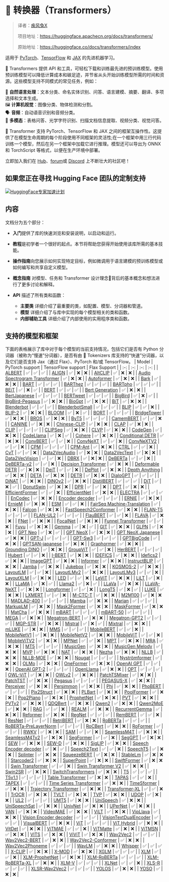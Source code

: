 # [](#-transformers)🤗 转换器（Transformers）

> 译者：[疾风兔X](https://github.com/jifnegtu)
>
> 项目地址：<https://huggingface.apachecn.org/docs/transformers/>
>
> 原始地址：<https://huggingface.co/docs/transformers/index>



适用于 [PyTorch](https://pytorch.org/)、[TensorFlow](https://www.tensorflow.org/) 和 [JAX](https://jax.readthedocs.io/en/latest/) 的先进机器学习。

🤗 Transformers 提供 API 和工具，可轻松下载和训练最先进的预训练模型。使用预训练模型可以降低计算成本和碳足迹，并节省从头开始训练模型所需的时间和资源。这些模型支持不同模式的常见任务，例如：

📝 **自然语言处理**：文本分类、命名实体识别、问答、语言建模、摘要、翻译、多项选择和文本生成。  
🖼️ **计算机视觉**：图像分类、物体检测和分割。  
🗣️ **音频**：自动语音识别和音频分类。  
🐙 **多模态**：表格问答、光学字符识别、扫描文档信息提取、视频分类、视觉问答。

🤗 Transformer 支持 PyTorch、TensorFlow 和 JAX 之间的框架互操作性。这提供了在模型生命周期的每个阶段使用不同框架的灵活性;在一个框架中用三行代码训练一个模型，然后在另一个框架中加载它进行推理。模型还可以导出为 ONNX 和 TorchScript 等格式，以便在生产环境中部署。

立即加入我们在 [Hub](https://huggingface.co/models)、[forum](https://discuss.huggingface.co/)或 [Discord](https://discord.com/invite/JfAtkvEtRb) 上不断壮大的社区吧！

## [](#if-you-are-looking-for-custom-support-from-the-hugging-face-team)如果您正在寻找 Hugging Face 团队的定制支持

[![HuggingFace专家加速计划](https://cdn-media.huggingface.co/marketing/transformers/new-support-improved.png)](https://huggingface.co/support)

## [](#contents)内容

文档分为五个部分：

+   **入门**提供了库的快速浏览和安装说明，以启动和运行。
    
+   **教程**是初学者一个很好的起点。本节将帮助您获得开始使用该库所需的基本技能。
    
+   **操作指南**向您展示如何实现特定目标，例如微调用于语言建模的预训练模型或如何编写和共享自定义模型。
    
+   **概念指南** 对模型、任务和 Transformer 设计理念🤗背后的基本概念和想法进行了更多讨论和解释。
    
+   **API** 描述了所有类和函数：
    
    +   **主要类** 详细介绍了最重要的类，如配置、模型、分词器和管道。
    +   **模型** 详细介绍了与库中实现的每个模型相关的类和函数。
    +   **内部辅助工具** 详细介绍了内部使用的实用程序类和函数。

## [](#supported-models-and-frameworks)支持的模型和框架

下面的表格展示了库中对于每个模型的当前支持情况，包括它们是否有 Python 分词器（被称为“慢速”分词器），是否有由 🤗 Tokenizers 库支持的“快速”分词器，以及它们是否支持 Jax（通过 Flax）、PyTorch 和/或 TensorFlow。
| Model | PyTorch support | TensorFlow support | Flax Support |
| :-: | :-: | :-: | :-: |
| [ALBERT](model_doc/albert) | ✅ | ✅ | ✅ |
| [ALIGN](model_doc/align) | ✅ | ❌ | ❌ |
| [AltCLIP](model_doc/altclip) | ✅ | ❌ | ❌ |
| [Audio Spectrogram Transformer](model_doc/audio-spectrogram-transformer) | ✅ | ❌ | ❌ |
| [Autoformer](model_doc/autoformer) | ✅ | ❌ | ❌ |
| [Bark](model_doc/bark) | ✅ | ❌ | ❌ |
| [BART](model_doc/bart) | ✅ | ✅ | ✅ |
| [BARThez](model_doc/barthez) | ✅ | ✅ | ✅ |
| [BARTpho](model_doc/bartpho) | ✅ | ✅ | ✅ |
| [BEiT](model_doc/beit) | ✅ | ❌ | ✅ |
| [BERT](model_doc/bert) | ✅ | ✅ | ✅ |
| [Bert Generation](model_doc/bert-generation) | ✅ | ❌ | ❌ |
| [BertJapanese](model_doc/bert-japanese) | ✅ | ✅ | ✅ |
| [BERTweet](model_doc/bertweet) | ✅ | ✅ | ✅ |
| [BigBird](model_doc/big_bird) | ✅ | ❌ | ✅ |
| [BigBird-Pegasus](model_doc/bigbird_pegasus) | ✅ | ❌ | ❌ |
| [BioGpt](model_doc/biogpt) | ✅ | ❌ | ❌ |
| [BiT](model_doc/bit) | ✅ | ❌ | ❌ |
| [Blenderbot](model_doc/blenderbot) | ✅ | ✅ | ✅ |
| [BlenderbotSmall](model_doc/blenderbot-small) | ✅ | ✅ | ✅ |
| [BLIP](model_doc/blip) | ✅ | ✅ | ❌ |
| [BLIP-2](model_doc/blip-2) | ✅ | ❌ | ❌ |
| [BLOOM](model_doc/bloom) | ✅ | ❌ | ✅ |
| [BORT](model_doc/bort) | ✅ | ✅ | ✅ |
| [BridgeTower](model_doc/bridgetower) | ✅ | ❌ | ❌ |
| [BROS](model_doc/bros) | ✅ | ❌ | ❌ |
| [ByT5](model_doc/byt5) | ✅ | ✅ | ✅ |
| [CamemBERT](model_doc/camembert) | ✅ | ✅ | ❌ |
| [CANINE](model_doc/canine) | ✅ | ❌ | ❌ |
| [Chinese-CLIP](model_doc/chinese_clip) | ✅ | ❌ | ❌ |
| [CLAP](model_doc/clap) | ✅ | ❌ | ❌ |
| [CLIP](model_doc/clip) | ✅ | ✅ | ✅ |
| [CLIPSeg](model_doc/clipseg) | ✅ | ❌ | ❌ |
| [CLVP](model_doc/clvp) | ✅ | ❌ | ❌ |
| [CodeGen](model_doc/codegen) | ✅ | ❌ | ❌ |
| [CodeLlama](model_doc/code_llama) | ✅ | ❌ | ✅ |
| [Cohere](model_doc/cohere) | ✅ | ❌ | ❌ |
| [Conditional DETR](model_doc/conditional_detr) | ✅ | ❌ | ❌ |
| [ConvBERT](model_doc/convbert) | ✅ | ✅ | ❌ |
| [ConvNeXT](model_doc/convnext) | ✅ | ✅ | ❌ |
| [ConvNeXTV2](model_doc/convnextv2) | ✅ | ✅ | ❌ |
| [CPM](model_doc/cpm) | ✅ | ✅ | ✅ |
| [CPM-Ant](model_doc/cpmant) | ✅ | ❌ | ❌ |
| [CTRL](model_doc/ctrl) | ✅ | ✅ | ❌ |
| [CvT](model_doc/cvt) | ✅ | ✅ | ❌ |
| [Data2VecAudio](model_doc/data2vec) | ✅ | ❌ | ❌ |
| [Data2VecText](model_doc/data2vec) | ✅ | ❌ | ❌ |
| [Data2VecVision](model_doc/data2vec) | ✅ | ✅ | ❌ |
| [DBRX](model_doc/dbrx) | ✅ | ❌ | ❌ |
| [DeBERTa](model_doc/deberta) | ✅ | ✅ | ❌ |
| [DeBERTa-v2](model_doc/deberta-v2) | ✅ | ✅ | ❌ |
| [Decision Transformer](model_doc/decision_transformer) | ✅ | ❌ | ❌ |
| [Deformable DETR](model_doc/deformable_detr) | ✅ | ❌ | ❌ |
| [DeiT](model_doc/deit) | ✅ | ✅ | ❌ |
| [DePlot](model_doc/deplot) | ✅ | ❌ | ❌ |
| [Depth Anything](model_doc/depth_anything) | ✅ | ❌ | ❌ |
| [DETA](model_doc/deta) | ✅ | ❌ | ❌ |
| [DETR](model_doc/detr) | ✅ | ❌ | ❌ |
| [DialoGPT](model_doc/dialogpt) | ✅ | ✅ | ✅ |
| [DiNAT](model_doc/dinat) | ✅ | ❌ | ❌ |
| [DINOv2](model_doc/dinov2) | ✅ | ❌ | ❌ |
| [DistilBERT](model_doc/distilbert) | ✅ | ✅ | ✅ |
| [DiT](model_doc/dit) | ✅ | ❌ | ✅ |
| [DonutSwin](model_doc/donut) | ✅ | ❌ | ❌ |
| [DPR](model_doc/dpr) | ✅ | ✅ | ❌ |
| [DPT](model_doc/dpt) | ✅ | ❌ | ❌ |
| [EfficientFormer](model_doc/efficientformer) | ✅ | ✅ | ❌ |
| [EfficientNet](model_doc/efficientnet) | ✅ | ❌ | ❌ |
| [ELECTRA](model_doc/electra) | ✅ | ✅ | ✅ |
| [EnCodec](model_doc/encodec) | ✅ | ❌ | ❌ |
| [Encoder decoder](model_doc/encoder-decoder) | ✅ | ✅ | ✅ |
| [ERNIE](model_doc/ernie) | ✅ | ❌ | ❌ |
| [ErnieM](model_doc/ernie_m) | ✅ | ❌ | ❌ |
| [ESM](model_doc/esm) | ✅ | ✅ | ❌ |
| [FairSeq Machine-Translation](model_doc/fsmt) | ✅ | ❌ | ❌ |
| [Falcon](model_doc/falcon) | ✅ | ❌ | ❌ |
| [FastSpeech2Conformer](model_doc/fastspeech2_conformer) | ✅ | ❌ | ❌ |
| [FLAN-T5](model_doc/flan-t5) | ✅ | ✅ | ✅ |
| [FLAN-UL2](model_doc/flan-ul2) | ✅ | ✅ | ✅ |
| [FlauBERT](model_doc/flaubert) | ✅ | ✅ | ❌ |
| [FLAVA](model_doc/flava) | ✅ | ❌ | ❌ |
| [FNet](model_doc/fnet) | ✅ | ❌ | ❌ |
| [FocalNet](model_doc/focalnet) | ✅ | ❌ | ❌ |
| [Funnel Transformer](model_doc/funnel) | ✅ | ✅ | ❌ |
| [Fuyu](model_doc/fuyu) | ✅ | ❌ | ❌ |
| [Gemma](model_doc/gemma) | ✅ | ❌ | ✅ |
| [GIT](model_doc/git) | ✅ | ❌ | ❌ |
| [GLPN](model_doc/glpn) | ✅ | ❌ | ❌ |
| [GPT Neo](model_doc/gpt_neo) | ✅ | ❌ | ✅ |
| [GPT NeoX](model_doc/gpt_neox) | ✅ | ❌ | ❌ |
| [GPT NeoX Japanese](model_doc/gpt_neox_japanese) | ✅ | ❌ | ❌ |
| [GPT-J](model_doc/gptj) | ✅ | ✅ | ✅ |
| [GPT-Sw3](model_doc/gpt-sw3) | ✅ | ✅ | ✅ |
| [GPTBigCode](model_doc/gpt_bigcode) | ✅ | ❌ | ❌ |
| [GPTSAN-japanese](model_doc/gptsan-japanese) | ✅ | ❌ | ❌ |
| [Graphormer](model_doc/graphormer) | ✅ | ❌ | ❌ |
| [Grounding DINO](model_doc/grounding-dino) | ✅ | ❌ | ❌ |
| [GroupViT](model_doc/groupvit) | ✅ | ✅ | ❌ |
| [HerBERT](model_doc/herbert) | ✅ | ✅ | ✅ |
| [Hubert](model_doc/hubert) | ✅ | ✅ | ❌ |
| [I-BERT](model_doc/ibert) | ✅ | ❌ | ❌ |
| [IDEFICS](model_doc/idefics) | ✅ | ❌ | ❌ |
| [Idefics2](model_doc/idefics2) | ✅ | ❌ | ❌ |
| [ImageGPT](model_doc/imagegpt) | ✅ | ❌ | ❌ |
| [Informer](model_doc/informer) | ✅ | ❌ | ❌ |
| [InstructBLIP](model_doc/instructblip) | ✅ | ❌ | ❌ |
| [Jamba](model_doc/jamba) | ✅ | ❌ | ❌ |
| [Jukebox](model_doc/jukebox) | ✅ | ❌ | ❌ |
| [KOSMOS-2](model_doc/kosmos-2) | ✅ | ❌ | ❌ |
| [LayoutLM](model_doc/layoutlm) | ✅ | ✅ | ❌ |
| [LayoutLMv2](model_doc/layoutlmv2) | ✅ | ❌ | ❌ |
| [LayoutLMv3](model_doc/layoutlmv3) | ✅ | ✅ | ❌ |
| [LayoutXLM](model_doc/layoutxlm) | ✅ | ❌ | ❌ |
| [LED](model_doc/led) | ✅ | ✅ | ❌ |
| [LeViT](model_doc/levit) | ✅ | ❌ | ❌ |
| [LiLT](model_doc/lilt) | ✅ | ❌ | ❌ |
| [LLaMA](model_doc/llama) | ✅ | ❌ | ✅ |
| [Llama2](model_doc/llama2) | ✅ | ❌ | ✅ |
| [LLaVa](model_doc/llava) | ✅ | ❌ | ❌ |
| [LLaVA-NeXT](model_doc/llava_next) | ✅ | ❌ | ❌ |
| [Longformer](model_doc/longformer) | ✅ | ✅ | ❌ |
| [LongT5](model_doc/longt5) | ✅ | ❌ | ✅ |
| [LUKE](model_doc/luke) | ✅ | ❌ | ❌ |
| [LXMERT](model_doc/lxmert) | ✅ | ✅ | ❌ |
| [M-CTC-T](model_doc/mctct) | ✅ | ❌ | ❌ |
| [M2M100](model_doc/m2m_100) | ✅ | ❌ | ❌ |
| [MADLAD-400](model_doc/madlad-400) | ✅ | ✅ | ✅ |
| [Mamba](model_doc/mamba) | ✅ | ❌ | ❌ |
| [Marian](model_doc/marian) | ✅ | ✅ | ✅ |
| [MarkupLM](model_doc/markuplm) | ✅ | ❌ | ❌ |
| [Mask2Former](model_doc/mask2former) | ✅ | ❌ | ❌ |
| [MaskFormer](model_doc/maskformer) | ✅ | ❌ | ❌ |
| [MatCha](model_doc/matcha) | ✅ | ❌ | ❌ |
| [mBART](model_doc/mbart) | ✅ | ✅ | ✅ |
| [mBART-50](model_doc/mbart50) | ✅ | ✅ | ✅ |
| [MEGA](model_doc/mega) | ✅ | ❌ | ❌ |
| [Megatron-BERT](model_doc/megatron-bert) | ✅ | ❌ | ❌ |
| [Megatron-GPT2](model_doc/megatron_gpt2) | ✅ | ✅ | ✅ |
| [MGP-STR](model_doc/mgp-str) | ✅ | ❌ | ❌ |
| [Mistral](model_doc/mistral) | ✅ | ❌ | ✅ |
| [Mixtral](model_doc/mixtral) | ✅ | ❌ | ❌ |
| [mLUKE](model_doc/mluke) | ✅ | ❌ | ❌ |
| [MMS](model_doc/mms) | ✅ | ✅ | ✅ |
| [MobileBERT](model_doc/mobilebert) | ✅ | ✅ | ❌ |
| [MobileNetV1](model_doc/mobilenet_v1) | ✅ | ❌ | ❌ |
| [MobileNetV2](model_doc/mobilenet_v2) | ✅ | ❌ | ❌ |
| [MobileViT](model_doc/mobilevit) | ✅ | ✅ | ❌ |
| [MobileViTV2](model_doc/mobilevitv2) | ✅ | ❌ | ❌ |
| [MPNet](model_doc/mpnet) | ✅ | ✅ | ❌ |
| [MPT](model_doc/mpt) | ✅ | ❌ | ❌ |
| [MRA](model_doc/mra) | ✅ | ❌ | ❌ |
| [MT5](model_doc/mt5) | ✅ | ✅ | ✅ |
| [MusicGen](model_doc/musicgen) | ✅ | ❌ | ❌ |
| [MusicGen Melody](model_doc/musicgen_melody) | ✅ | ❌ | ❌ |
| [MVP](model_doc/mvp) | ✅ | ❌ | ❌ |
| [NAT](model_doc/nat) | ✅ | ❌ | ❌ |
| [Nezha](model_doc/nezha) | ✅ | ❌ | ❌ |
| [NLLB](model_doc/nllb) | ✅ | ❌ | ❌ |
| [NLLB-MOE](model_doc/nllb-moe) | ✅ | ❌ | ❌ |
| [Nougat](model_doc/nougat) | ✅ | ✅ | ✅ |
| [Nyströmformer](model_doc/nystromformer) | ✅ | ❌ | ❌ |
| [OLMo](model_doc/olmo) | ✅ | ❌ | ❌ |
| [OneFormer](model_doc/oneformer) | ✅ | ❌ | ❌ |
| [OpenAI GPT](model_doc/openai-gpt) | ✅ | ✅ | ❌ |
| [OpenAI GPT-2](model_doc/gpt2) | ✅ | ✅ | ✅ |
| [OpenLlama](model_doc/open-llama) | ✅ | ❌ | ❌ |
| [OPT](model_doc/opt) | ✅ | ✅ | ✅ |
| [OWL-ViT](model_doc/owlvit) | ✅ | ❌ | ❌ |
| [OWLv2](model_doc/owlv2) | ✅ | ❌ | ❌ |
| [PatchTSMixer](model_doc/patchtsmixer) | ✅ | ❌ | ❌ |
| [PatchTST](model_doc/patchtst) | ✅ | ❌ | ❌ |
| [Pegasus](model_doc/pegasus) | ✅ | ✅ | ✅ |
| [PEGASUS-X](model_doc/pegasus_x) | ✅ | ❌ | ❌ |
| [Perceiver](model_doc/perceiver) | ✅ | ❌ | ❌ |
| [Persimmon](model_doc/persimmon) | ✅ | ❌ | ❌ |
| [Phi](model_doc/phi) | ✅ | ❌ | ❌ |
| [PhoBERT](model_doc/phobert) | ✅ | ✅ | ✅ |
| [Pix2Struct](model_doc/pix2struct) | ✅ | ❌ | ❌ |
| [PLBart](model_doc/plbart) | ✅ | ❌ | ❌ |
| [PoolFormer](model_doc/poolformer) | ✅ | ❌ | ❌ |
| [Pop2Piano](model_doc/pop2piano) | ✅ | ❌ | ❌ |
| [ProphetNet](model_doc/prophetnet) | ✅ | ❌ | ❌ |
| [PVT](model_doc/pvt) | ✅ | ❌ | ❌ |
| [PVTv2](model_doc/pvt_v2) | ✅ | ❌ | ❌ |
| [QDQBert](model_doc/qdqbert) | ✅ | ❌ | ❌ |
| [Qwen2](model_doc/qwen2) | ✅ | ❌ | ❌ |
| [Qwen2MoE](model_doc/qwen2_moe) | ✅ | ❌ | ❌ |
| [RAG](model_doc/rag) | ✅ | ✅ | ❌ |
| [REALM](model_doc/realm) | ✅ | ❌ | ❌ |
| [RecurrentGemma](model_doc/recurrent_gemma) | ✅ | ❌ | ❌ |
| [Reformer](model_doc/reformer) | ✅ | ❌ | ❌ |
| [RegNet](model_doc/regnet) | ✅ | ✅ | ✅ |
| [RemBERT](model_doc/rembert) | ✅ | ✅ | ❌ |
| [ResNet](model_doc/resnet) | ✅ | ✅ | ✅ |
| [RetriBERT](model_doc/retribert) | ✅ | ❌ | ❌ |
| [RoBERTa](model_doc/roberta) | ✅ | ✅ | ✅ |
| [RoBERTa-PreLayerNorm](model_doc/roberta-prelayernorm) | ✅ | ✅ | ✅ |
| [RoCBert](model_doc/roc_bert) | ✅ | ❌ | ❌ |
| [RoFormer](model_doc/roformer) | ✅ | ✅ | ✅ |
| [RWKV](model_doc/rwkv) | ✅ | ❌ | ❌ |
| [SAM](model_doc/sam) | ✅ | ✅ | ❌ |
| [SeamlessM4T](model_doc/seamless_m4t) | ✅ | ❌ | ❌ |
| [SeamlessM4Tv2](model_doc/seamless_m4t_v2) | ✅ | ❌ | ❌ |
| [SegFormer](model_doc/segformer) | ✅ | ✅ | ❌ |
| [SegGPT](model_doc/seggpt) | ✅ | ❌ | ❌ |
| [SEW](model_doc/sew) | ✅ | ❌ | ❌ |
| [SEW-D](model_doc/sew-d) | ✅ | ❌ | ❌ |
| [SigLIP](model_doc/siglip) | ✅ | ❌ | ❌ |
| [Speech Encoder decoder](model_doc/speech-encoder-decoder) | ✅ | ❌ | ✅ |
| [Speech2Text](model_doc/speech_to_text) | ✅ | ✅ | ❌ |
| [SpeechT5](model_doc/speecht5) | ✅ | ❌ | ❌ |
| [Splinter](model_doc/splinter) | ✅ | ❌ | ❌ |
| [SqueezeBERT](model_doc/squeezebert) | ✅ | ❌ | ❌ |
| [StableLm](model_doc/stablelm) | ✅ | ❌ | ❌ |
| [Starcoder2](model_doc/starcoder2) | ✅ | ❌ | ❌ |
| [SuperPoint](model_doc/superpoint) | ✅ | ❌ | ❌ |
| [SwiftFormer](model_doc/swiftformer) | ✅ | ❌ | ❌ |
| [Swin Transformer](model_doc/swin) | ✅ | ✅ | ❌ |
| [Swin Transformer V2](model_doc/swinv2) | ✅ | ❌ | ❌ |
| [Swin2SR](model_doc/swin2sr) | ✅ | ❌ | ❌ |
| [SwitchTransformers](model_doc/switch_transformers) | ✅ | ❌ | ❌ |
| [T5](model_doc/t5) | ✅ | ✅ | ✅ |
| [T5v1.1](model_doc/t5v1.1) | ✅ | ✅ | ✅ |
| [Table Transformer](model_doc/table-transformer) | ✅ | ❌ | ❌ |
| [TAPAS](model_doc/tapas) | ✅ | ✅ | ❌ |
| [TAPEX](model_doc/tapex) | ✅ | ✅ | ✅ |
| [Time Series Transformer](model_doc/time_series_transformer) | ✅ | ❌ | ❌ |
| [TimeSformer](model_doc/timesformer) | ✅ | ❌ | ❌ |
| [Trajectory Transformer](model_doc/trajectory_transformer) | ✅ | ❌ | ❌ |
| [Transformer-XL](model_doc/transfo-xl) | ✅ | ✅ | ❌ |
| [TrOCR](model_doc/trocr) | ✅ | ❌ | ❌ |
| [TVLT](model_doc/tvlt) | ✅ | ❌ | ❌ |
| [TVP](model_doc/tvp) | ✅ | ❌ | ❌ |
| [UDOP](model_doc/udop) | ✅ | ❌ | ❌ |
| [UL2](model_doc/ul2) | ✅ | ✅ | ✅ |
| [UMT5](model_doc/umt5) | ✅ | ❌ | ❌ |
| [UniSpeech](model_doc/unispeech) | ✅ | ❌ | ❌ |
| [UniSpeechSat](model_doc/unispeech-sat) | ✅ | ❌ | ❌ |
| [UnivNet](model_doc/univnet) | ✅ | ❌ | ❌ |
| [UPerNet](model_doc/upernet) | ✅ | ❌ | ❌ |
| [VAN](model_doc/van) | ✅ | ❌ | ❌ |
| [VideoMAE](model_doc/videomae) | ✅ | ❌ | ❌ |
| [ViLT](model_doc/vilt) | ✅ | ❌ | ❌ |
| [VipLlava](model_doc/vipllava) | ✅ | ❌ | ❌ |
| [Vision Encoder decoder](model_doc/vision-encoder-decoder) | ✅ | ✅ | ✅ |
| [VisionTextDualEncoder](model_doc/vision-text-dual-encoder) | ✅ | ✅ | ✅ |
| [VisualBERT](model_doc/visual_bert) | ✅ | ❌ | ❌ |
| [ViT](model_doc/vit) | ✅ | ✅ | ✅ |
| [ViT Hybrid](model_doc/vit_hybrid) | ✅ | ❌ | ❌ |
| [VitDet](model_doc/vitdet) | ✅ | ❌ | ❌ |
| [ViTMAE](model_doc/vit_mae) | ✅ | ✅ | ❌ |
| [ViTMatte](model_doc/vitmatte) | ✅ | ❌ | ❌ |
| [ViTMSN](model_doc/vit_msn) | ✅ | ❌ | ❌ |
| [VITS](model_doc/vits) | ✅ | ❌ | ❌ |
| [ViViT](model_doc/vivit) | ✅ | ❌ | ❌ |
| [Wav2Vec2](model_doc/wav2vec2) | ✅ | ✅ | ✅ |
| [Wav2Vec2-BERT](model_doc/wav2vec2-bert) | ✅ | ❌ | ❌ |
| [Wav2Vec2-Conformer](model_doc/wav2vec2-conformer) | ✅ | ❌ | ❌ |
| [Wav2Vec2Phoneme](model_doc/wav2vec2_phoneme) | ✅ | ✅ | ✅ |
| [WavLM](model_doc/wavlm) | ✅ | ❌ | ❌ |
| [Whisper](model_doc/whisper) | ✅ | ✅ | ✅ |
| [X-CLIP](model_doc/xclip) | ✅ | ❌ | ❌ |
| [X-MOD](model_doc/xmod) | ✅ | ❌ | ❌ |
| [XGLM](model_doc/xglm) | ✅ | ✅ | ✅ |
| [XLM](model_doc/xlm) | ✅ | ✅ | ❌ |
| [XLM-ProphetNet](model_doc/xlm-prophetnet) | ✅ | ❌ | ❌ |
| [XLM-RoBERTa](model_doc/xlm-roberta) | ✅ | ✅ | ✅ |
| [XLM-RoBERTa-XL](model_doc/xlm-roberta-xl) | ✅ | ❌ | ❌ |
| [XLM-V](model_doc/xlm-v) | ✅ | ✅ | ✅ |
| [XLNet](model_doc/xlnet) | ✅ | ✅ | ❌ |
| [XLS-R](model_doc/xls_r) | ✅ | ✅ | ✅ |
| [XLSR-Wav2Vec2](model_doc/xlsr_wav2vec2) | ✅ | ✅ | ✅ |
| [YOLOS](model_doc/yolos) | ✅ | ❌ | ❌ |
| [YOSO](model_doc/yoso) | ✅ | ❌ | ❌ |
